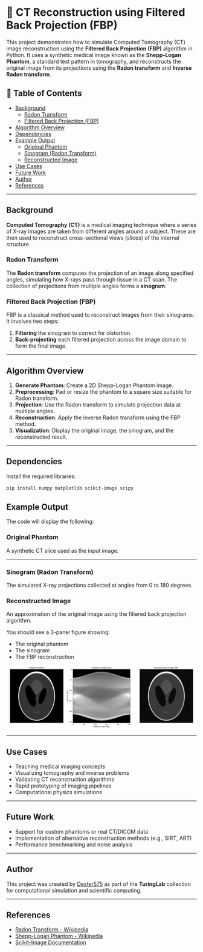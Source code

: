 # 🧠 CT Reconstruction using Filtered Back Projection (FBP)

This project demonstrates how to simulate Computed Tomography (CT) image reconstruction using the **Filtered Back Projection (FBP)** algorithm in Python. It uses a synthetic medical image known as the **Shepp-Logan Phantom**, a standard test pattern in tomography, and reconstructs the original image from its projections using the **Radon transform** and **Inverse Radon transform**.

## 📑 Table of Contents

- [Background](#background)
  - [Radon Transform](#radon-transform)
  - [Filtered Back Projection (FBP)](#filtered-back-projection-fbp)
- [Algorithm Overview](#algorithm-overview)
- [Dependencies](#dependencies)
- [Example Output](#example-output)
  - [Original Phantom](#original-phantom)
  - [Sinogram (Radon Transform)](#sinogram-radon-transform)
  - [Reconstructed Image](#reconstructed-image)
- [Use Cases](#use-cases)
- [Future Work](#future-work)
- [Author](#author)
- [References](#references)

---

## Background

**Computed Tomography (CT)** is a medical imaging technique where a series of X-ray images are taken from different angles around a subject. These are then used to reconstruct cross-sectional views (slices) of the internal structure.

### Radon Transform
The **Radon transform** computes the projection of an image along specified angles, simulating how X-rays pass through tissue in a CT scan. The collection of projections from multiple angles forms a **sinogram**.

### Filtered Back Projection (FBP)
FBP is a classical method used to reconstruct images from their sinograms. It involves two steps:
1. **Filtering** the sinogram to correct for distortion.
2. **Back-projecting** each filtered projection across the image domain to form the final image.

---

## Algorithm Overview

1. **Generate Phantom**: Create a 2D Shepp-Logan Phantom image.
2. **Preprocessing**: Pad or resize the phantom to a square size suitable for Radon transform.
3. **Projection**: Use the Radon transform to simulate projection data at multiple angles.
4. **Reconstruction**: Apply the inverse Radon transform using the FBP method.
5. **Visualization**: Display the original image, the sinogram, and the reconstructed result.

---

## Dependencies

Install the required libraries:

```bash
pip install numpy matplotlib scikit-image scipy
```


## Example Output

The code will display the following:


### Original Phantom
A synthetic CT slice used as the input image.

---

### Sinogram (Radon Transform)
The simulated X-ray projections collected at angles from 0 to 180 degrees.

### Reconstructed Image
An approximation of the original image using the filtered back projection algorithm.

You should see a 3-panel figure showing:
- The original phantom
- The sinogram
- The FBP reconstruction

![Reconstructed Image](Figure_1.png)

---

## Use Cases

- Teaching medical imaging concepts
- Visualizing tomography and inverse problems
- Validating CT reconstruction algorithms
- Rapid prototyping of imaging pipelines
- Computational physics simulations

---

## Future Work

- Support for custom phantoms or real CT/DICOM data
- Implementation of alternative reconstruction methods (e.g., SIRT, ART)
- Performance benchmarking and noise analysis

---

## Author

This project was created by [Dexter575](https://github.com/Dexter575) as part of the **TuringLab** collection for computational simulation and scientific computing.

---

## References

- [Radon Transform - Wikipedia](https://en.wikipedia.org/wiki/Radon_transform)
- [Shepp-Logan Phantom - Wikipedia](https://en.wikipedia.org/wiki/Shepp–Logan_phantom)
- [Scikit-Image Documentation](https://scikit-image.org/)
